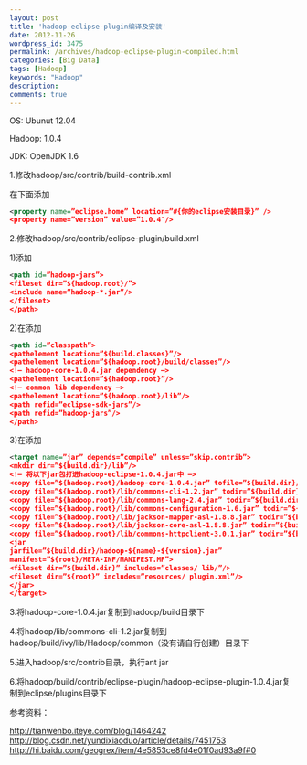 ```yaml
---
layout: post
title: 'hadoop-eclipse-plugin编译及安装'
date: 2012-11-26
wordpress_id: 3475
permalink: /archives/hadoop-eclipse-plugin-compiled.html
categories: [Big Data]
tags: [Hadoop]
keywords: "Hadoop"
description: 
comments: true
---
```

OS: Ubunut 12.04

Hadoop: 1.0.4

JDK: OpenJDK 1.6

1.修改hadoop/src/contrib/build-contrib.xml     

在<project name=”hadoopbuildcontrib” xmlns:ivy=”antlib:org.apache.ivy.ant”>下面添加

``` xml
<property name=”eclipse.home” location=”#{你的eclipse安装目录}” /> 
<property name=”version” value=”1.0.4″/>
```

2.修改hadoop/src/contrib/eclipse-plugin/build.xml

1)添加

``` xml
<path id=”hadoop-jars”>
<fileset dir=”${hadoop.root}/”>
<include name=”hadoop-*.jar”/>
</fileset> 
</path>
```

2)在<path id=”classpath”>添加

``` xml
<path id=”classpath”>
<pathelement location=”${build.classes}”/>
<pathelement location=”${hadoop.root}/build/classes”/>
<!– hadoop-core-1.0.4.jar dependency –> 
<pathelement location=”${hadoop.root}”/> 
<!– common lib dependency –> 
<pathelement location=”${hadoop.root}/lib”/>
<path refid=”eclipse-sdk-jars”/>
<path refid=”hadoop-jars”/>
</path>
```

3)在<target name=”jar” depends=”compile” unless=”skip.contrib”>添加

``` xml
<target name=”jar” depends=”compile” unless=”skip.contrib”>
<mkdir dir=”${build.dir}/lib”/>
<!– 将以下jar包打进hadoop-eclipse-1.0.4.jar中 –> 
<copy file=”${hadoop.root}/hadoop-core-1.0.4.jar” tofile=”${build.dir}/lib/hadoop-core.jar” verbose=”true”/> 
<copy file=”${hadoop.root}/lib/commons-cli-1.2.jar” todir=”${build.dir}/lib” verbose=”true”/> 
<copy file=”${hadoop.root}/lib/commons-lang-2.4.jar” todir=”${build.dir}/lib” verbose=”true”/> 
<copy file=”${hadoop.root}/lib/commons-configuration-1.6.jar” todir=”${build.dir}/lib” verbose=”true”/> 
<copy file=”${hadoop.root}/lib/jackson-mapper-asl-1.8.8.jar” todir=”${build.dir}/lib” verbose=”true”/> 
<copy file=”${hadoop.root}/lib/jackson-core-asl-1.8.8.jar” todir=”${build.dir}/lib” verbose=”true”/> 
<copy file=”${hadoop.root}/lib/commons-httpclient-3.0.1.jar” todir=”${build.dir}/lib” verbose=”true”/> 
<jar
jarfile=”${build.dir}/hadoop-${name}-${version}.jar”
manifest=”${root}/META-INF/MANIFEST.MF”>
<fileset dir=”${build.dir}” includes=”classes/ lib/”/>
<fileset dir=”${root}” includes=”resources/ plugin.xml”/>
</jar>
</target>
```

3.将hadoop-core-1.0.4.jar复制到hadoop/build目录下

4.将hadoop/lib/commons-cli-1.2.jar复制到hadoop/build/ivy/lib/Hadoop/common（没有请自行创建）目录下

5.进入hadoop/src/contrib目录，执行ant jar

6.将hadoop/build/contrib/eclipse-plugin/hadoop-eclipse-plugin-1.0.4.jar复制到eclipse/plugins目录下

参考资料：

<http://tianwenbo.iteye.com/blog/1464242>
<http://blog.csdn.net/yundixiaoduo/article/details/7451753>
<http://hi.baidu.com/geogrex/item/4e5853ce8fd4e01f0ad93a9f#0>